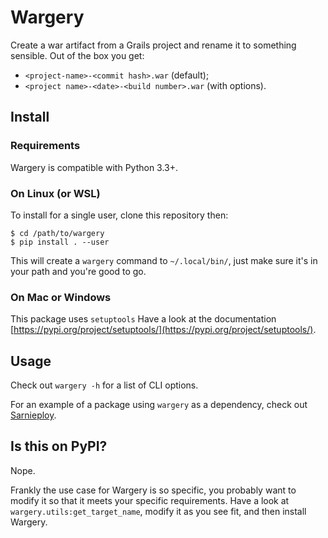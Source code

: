 # Wargery

Create a war artifact from a Grails project and rename it to something
sensible. Out of the box you get:

- `<project-name>-<commit hash>.war` (default);
- `<project name>-<date>-<build number>.war` (with options).

## Install

### Requirements

Wargery is compatible with Python 3.3+.

### On Linux (or WSL)

To install for a single user, clone this repository then:

```
$ cd /path/to/wargery
$ pip install . --user
```

This will create a `wargery` command to `~/.local/bin/`, just make sure it's in
your path and you're good to go.

### On Mac or Windows

This package uses `setuptools` Have a look at the documentation
[https://pypi.org/project/setuptools/](https://pypi.org/project/setuptools/).

## Usage

Check out `wargery -h` for a list of CLI options.

For an example of a package using `wargery` as a dependency, check out
[Sarnieploy](https://github.com/nicolomaioli/sarnieploy).

## Is this on PyPI?

Nope.

Frankly the use case for Wargery is so specific, you probably want to modify it
so that it meets your specific requirements. Have a look at
`wargery.utils:get_target_name`, modify it as you see fit, and then install
Wargery.
